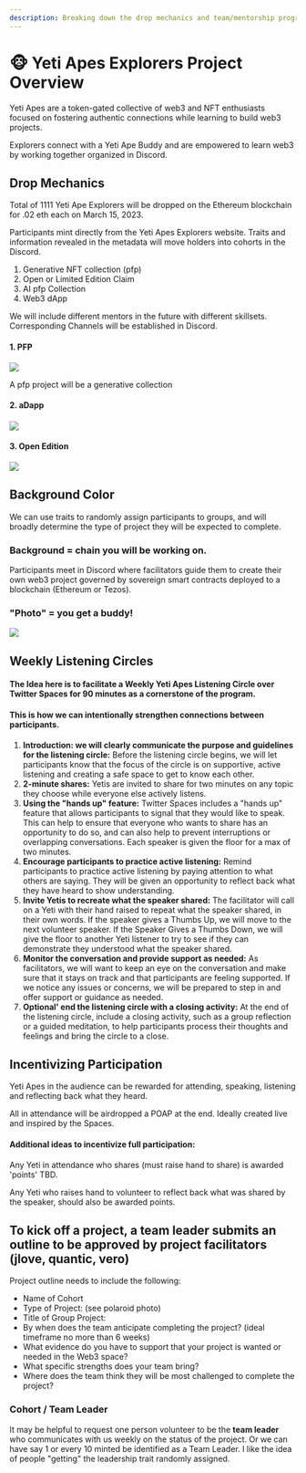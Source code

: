 ```yaml
---
description: Breaking down the drop mechanics and team/mentorship program.
---
```


# 🐵 Yeti Apes Explorers Project Overview

Yeti Apes are a token-gated collective of web3 and NFT enthusiasts focused on fostering authentic connections while learning to build web3 projects.

Explorers connect with a Yeti Ape Buddy and are empowered to learn web3 by working together organized in Discord.

## Drop Mechanics

Total of 1111 Yeti Ape Explorers will be dropped on the Ethereum blockchain for .02 eth each on March 15, 2023.

Participants mint directly from the Yeti Apes Explorers website. Traits and information revealed in the metadata will move holders into cohorts in the Discord.

1. Generative NFT collection (pfp)
2. Open or Limited Edition Claim
3. AI pfp Collection
4. Web3 dApp

We will include different mentors in the future with different skillsets.  Corresponding Channels will be established in Discord.

#### 1. PFP

![](.gitbook/assets/image.png)

A pfp project will be a generative collection&#x20;



#### 2. aDapp

#### ![](<.gitbook/assets/image (1).png>)

#### 3. Open Edition&#x20;

![](<.gitbook/assets/image (2).png>)

## Background Color

We can use traits to randomly assign participants to groups, and will broadly determine the type of project they will be expected to complete.&#x20;

### Background = chain you will be working on. &#x20;



Participants meet in Discord where facilitators guide them to create their own web3 project governed by sovereign smart contracts deployed to a blockchain (Ethereum or Tezos).&#x20;

### "Photo" = you get a buddy!&#x20;

![](<.gitbook/assets/image (3).png>)

## Weekly Listening Circles

#### The Idea here is to facilitate a Weekly Yeti Apes Listening Circle over Twitter Spaces for 90 minutes as a cornerstone of the program.&#x20;

#### This is how we can intentionally strengthen connections between participants.&#x20;

1. **Introduction: we will clearly communicate the purpose and guidelines for the listening circle:** Before the listening circle begins, we will let participants know that the focus of the circle is on supportive, active listening and creating a safe space to get to know each other.
2. **2-minute shares:** Yetis are invited to share for two minutes on any topic they choose while everyone else actively listens.
3. **Using the "hands up" feature:** Twitter Spaces includes a "hands up" feature that allows participants to signal that they would like to speak. This can help to ensure that everyone who wants to share has an opportunity to do so, and can also help to prevent interruptions or overlapping conversations. Each speaker is given the floor for a max of two minutes.
4. **Encourage participants to practice active listening:** Remind participants to practice active listening by paying attention to what others are saying. They will be given an opportunity to reflect back what they have heard to show understanding.
5. **Invite Yetis to recreate what the speaker shared:** The facilitator will call on a Yeti with their hand raised to repeat what the speaker shared, in their own words. If the speaker gives a Thumbs Up, we will move to the next volunteer speaker. If the Speaker Gives a Thumbs Down, we will give the floor to another Yeti listener to try to see if they can demonstrate they understood what the speaker shared.&#x20;
6. **Monitor the conversation and provide support as needed:** As facilitators, we will want to keep an eye on the conversation and make sure that it stays on track and that participants are feeling supported. If we notice any issues or concerns, we will be prepared to step in and offer support or guidance as needed.
7. **Optional'  end the listening circle with a closing activity:** At the end of the listening circle, include a closing activity, such as a group reflection or a guided meditation, to help participants process their thoughts and feelings and bring the circle to a close.

## Incentivizing Participation

Yeti Apes in the audience can be rewarded for attending, speaking, listening and reflecting back what they heard.  &#x20;

All in attendance will be airdropped a POAP at the end. Ideally created live and inspired by the Spaces.&#x20;

#### Additional ideas to incentivize full participation:

Any Yeti in attendance who shares (must raise hand to share) is awarded 'points' TBD.&#x20;

Any Yeti who raises hand to volunteer to reflect back what was shared by the speaker, should also be awarded points.

## To kick off a project, a team leader submits an outline to be approved by project facilitators (jlove, quantic, vero)

Project outline needs to include the following:&#x20;

* Name of Cohort
* Type of Project: (see polaroid photo)
* Title of Group Project:
* By when does the team anticipate completing the project? (ideal timeframe no more than 6 weeks)
* What evidence do you have to support that your project is wanted or needed in the Web3 space?&#x20;
* What specific strengths does your team bring?&#x20;
* Where does the team think they will be most challenged to complete the project?&#x20;

### Cohort / Team Leader

It may be helpful to request one person volunteer to be the **team leader** who communicates with us weekly on the status of the project.  Or we can have say 1 or every 10 minted be identified as a Team Leader. I like the idea of people "getting"  the leadership trait randomly assigned.&#x20;
